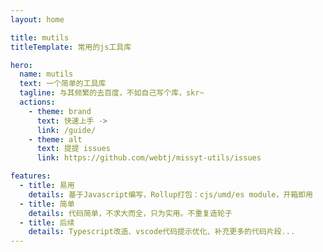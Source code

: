 ```yaml
---
layout: home

title: mutils
titleTemplate: 常用的js工具库

hero:
  name: mutils
  text: 一个简单的工具库
  tagline: 与其频繁的去百度，不如自己写个库，skr~
  actions:
    - theme: brand
      text: 快速上手 ->
      link: /guide/
    - theme: alt
      text: 提提 issues
      link: https://github.com/webtj/missyt-utils/issues

features:
  - title: 易用
    details: 基于Javascript编写，Rollup打包：cjs/umd/es module，开箱即用
  - title: 简单
    details: 代码简单，不求大而全，只为实用。不重复造轮子
  - title: 后续
    details: Typescript改造、vscode代码提示优化、补充更多的代码片段...
---
```

